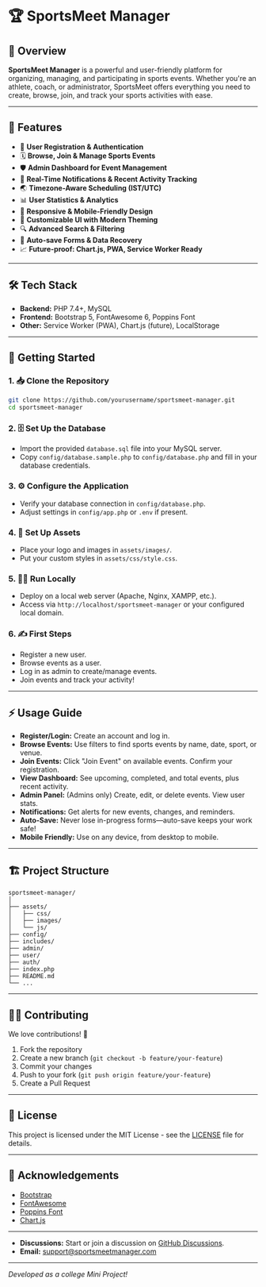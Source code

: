 # 🏆 SportsMeet Manager

## 🎯 Overview

**SportsMeet Manager** is a powerful and user-friendly platform for organizing, managing, and participating in sports events. Whether you're an athlete, coach, or administrator, SportsMeet offers everything you need to create, browse, join, and track your sports activities with ease.

---

## 🚀 Features

- 👤 **User Registration & Authentication**
- 🗓️ **Browse, Join & Manage Sports Events**
- 🛡️ **Admin Dashboard for Event Management**
- 🔔 **Real-Time Notifications & Recent Activity Tracking**
- 🌏 **Timezone-Aware Scheduling (IST/UTC)**
- 📊 **User Statistics & Analytics**
- 📱 **Responsive & Mobile-Friendly Design**
- 🎨 **Customizable UI with Modern Theming**
- 🔍 **Advanced Search & Filtering**
- 💾 **Auto-save Forms & Data Recovery**
- 📈 **Future-proof: Chart.js, PWA, Service Worker Ready**

---

## 🛠️ Tech Stack

- **Backend:** PHP 7.4+, MySQL
- **Frontend:** Bootstrap 5, FontAwesome 6, Poppins Font
- **Other:** Service Worker (PWA), Chart.js (future), LocalStorage

---

## 🏁 Getting Started

### 1. 📥 Clone the Repository

```bash
git clone https://github.com/yourusername/sportsmeet-manager.git
cd sportsmeet-manager
```

### 2. 🗄️ Set Up the Database

- Import the provided `database.sql` file into your MySQL server.
- Copy `config/database.sample.php` to `config/database.php` and fill in your database credentials.

### 3. ⚙️ Configure the Application

- Verify your database connection in `config/database.php`.
- Adjust settings in `config/app.php` or `.env` if present.

### 4. 📂 Set Up Assets

- Place your logo and images in `assets/images/`.
- Put your custom styles in `assets/css/style.css`.

### 5. 🏃‍♂️ Run Locally

- Deploy on a local web server (Apache, Nginx, XAMPP, etc.).
- Access via `http://localhost/sportsmeet-manager` or your configured local domain.

### 6. ✍️ First Steps

- Register a new user.
- Browse events as a user.
- Log in as admin to create/manage events.
- Join events and track your activity!

---

## ⚡ Usage Guide

- **Register/Login:** Create an account and log in.
- **Browse Events:** Use filters to find sports events by name, date, sport, or venue.
- **Join Events:** Click "Join Event" on available events. Confirm your registration.
- **View Dashboard:** See upcoming, completed, and total events, plus recent activity.
- **Admin Panel:** (Admins only) Create, edit, or delete events. View user stats.
- **Notifications:** Get alerts for new events, changes, and reminders.
- **Auto-Save:** Never lose in-progress forms—auto-save keeps your work safe!
- **Mobile Friendly:** Use on any device, from desktop to mobile.

---

## 🏗️ Project Structure

```
sportsmeet-manager/
│
├── assets/
│   ├── css/
│   ├── images/
│   └── js/
├── config/
├── includes/
├── admin/
├── user/
├── auth/
├── index.php
├── README.md
└── ...
```

---

## 👨‍💻 Contributing

We love contributions! 🚀

1. Fork the repository
2. Create a new branch (`git checkout -b feature/your-feature`)
3. Commit your changes
4. Push to your fork (`git push origin feature/your-feature`)
5. Create a Pull Request

---

## 📝 License

This project is licensed under the MIT License - see the [LICENSE](LICENSE) file for details.

---

## 🙏 Acknowledgements

- [Bootstrap](https://getbootstrap.com/)
- [FontAwesome](https://fontawesome.com/)
- [Poppins Font](https://fonts.google.com/specimen/Poppins)
- [Chart.js](https://www.chartjs.org/)
---

- **Discussions:** Start or join a discussion on [GitHub Discussions](https://github.com/yourusername/sportsmeet-manager/discussions).
- **Email:** support@sportsmeetmanager.com

---

_Developed as a college Mini Project!_
